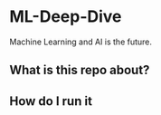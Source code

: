 # ML-Deep-Dive

Machine Learning and AI is the future.

## What is this repo about?


## How do I run it
